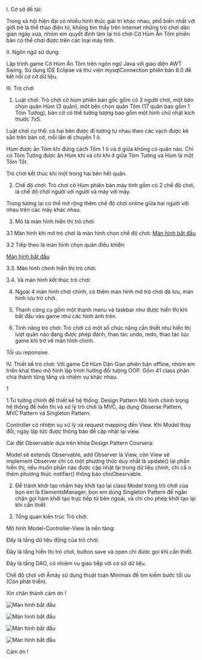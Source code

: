 I. Cơ sở đề tài:

Trong xã hội hiện đại có nhiều hình thức giải trí khác nhau, phổ biến nhất với giới trẻ là thể thao điện tử, không tìm thấy trên Internet những trò chơi dân 
gian ngày xưa, nhóm em quyết định làm lại trò chơi Cờ Hùm Ăn Tôm phiên bản có thể chơi được trên các loại máy tính.

II. Ngôn ngữ sử dụng:

Lập trình game Cờ Hùm Ăn Tôm trên ngôn ngữ Java với giao diện AWT Swing. Sử dụng IDE Eclipse và thư viện mysqlConnection phiên bản 8.0 để kết nối cơ cở dữ liệu.

III. Trò chơi
1. Luật chơi:
Trò chơi cờ hùm phiên bản gốc gồm có 2 người chơi, một bên chọn quân Hùm (3 quân), một bên chọn quân Tôm (17 quân bao gồm 1 Tôm Tướng), bàn cờ có thể tưởng tượng bao gồm một hình chữ nhật kích thước 7x5.

Luật chơi cụ thể: cả hai bên được đi tương tự nhau theo các vạch được kẻ sẵn trên bàn cờ, mỗi lần di chuyển 1 ô.

Hùm được ăn Tôm khi đứng cách Tôm 1 ô và ở giữa không có quân nào.
Chỉ có Tôm Tướng được ăn Hùm khi và chỉ khi ở giữa Tôm Tướng và Hùm là một Tôm Tốt.

Trò chơi kết thúc khi một trong hai bên hết quân.

2. Chế độ chơi:
Trò chơi cờ Hùm phiên bản máy tính gồm có 2 chế độ chơi, là chế độ chơi người với người và máy với máy.

Trong tương lai có thể mở rộng thêm chế độ chơi online giữa hai người với nhau trên các máy khác nhau.

3. Mô tả màn hình hiển thị trò chơi:

3.1 Màn hình khi mở trò chơi là màn hình chọn chế độ chơi:
[Màn hình bắt đầu](https://github.com/Iamthankyou/cohumdangianmore/blob/master/Image/01.png?raw=true)

3.2 Tiếp theo là màn hình chọn quân điều khiển:

[Màn hình bắt đầu](https://github.com/Iamthankyou/cohumdangianmore/blob/master/Image/02.png?raw=true)

3.3. Màn hình chính hiển thị trò chơi:











































3.4. Và màn hình kết thúc trò chơi:



























4. Ngoài 4 màn hình chơi chính, có thêm màn hình mở trò chơi đã lưu, màn hình lưu trò chơi.

5. Thanh công cụ gồm một thanh menu và taskbar như được hiển thị khi bắt đầu vào game như các hình ảnh trên.

6. Tính năng trò chơi:
Trò chơi có một số chức năng cần thiết như hiển thị lượt quân nào đang được phép đánh, thao tác undo, redo, thao tác lưu game khi trở về màn hình chính. 

Tối ưu reponsive.







IV. Thiết kế trò chơi:
Với game Cờ Hùm Dân Gian phiên bản offline, nhóm em triển khai theo mô hình lập trình hướng đối tượng OOP. Gồm 41 class phân chia thành từng tầng và nhiệm vụ khác nhau. 





1


1.Tư tưởng chính để thiết kế hệ thống: Design Pattern
Mô hình chính trong hệ thống để hiển thị và xử lý trò chơi là MVC, áp dụng Obserse Pattern, MVC Pattern và Singleton Pattern.


Controller có nhiệm vụ xử lý và request mapping đến View. Khi Model thay đổi, ngay lập tức được thông báo để cập nhật lại view.

Cài đặt Observable dựa trên khóa Design Pattern Coursera:


Model sẽ extends Observable, add Observer là View, còn View sẽ implement Observer chỉ có một phương thức duy nhất là update() lại phần hiển thị, nếu muốn phần nào được cập nhật lại trong dữ liệu chính, chỉ cầ
n thêm phương thức notifier() thông báo choObesrvable.

2. Để tránh khởi tạo nhầm hay khởi tạo lại class Model trong trò chơi của bọn em là ElementsManager, bọn em dùng Singleton Pattern để ngăn chặn gọi hàm khởi tạo trực tiếp từ bên ngoài, và chỉ cho phép khởi tạo lại khi cần thiết.


 













3. Tổng quan kiến trúc Trò chơi:

Mô hình Model-Controller-View là nền tảng:




















Đây là tầng dữ liệu động của trò chơi:





Đây là tầng hiển thị trò chơi, button save và open chỉ đươc gọi khi cần thiết.




Đây là tầng DAO, có nhiệm vụ giao tiếp với cơ sở dữ liệu.



















Chế độ chơi với Âmáy sử dụng thuật toán Minimax để tìm kiếm bước tối ưu (Còn phát triển).




Xin chân thành cảm ơn !

![Màn hình bắt đầu](https://github.com/Iamthankyou/cohumdangian/blob/master/ImageDemo/Screenshot%20(70).png?raw=true)

![Màn hình bắt đầu](https://github.com/Iamthankyou/cohumdangian/blob/master/ImageDemo/Screenshot%20(71).png?raw=true)

![Màn hình bắt đầu](https://github.com/Iamthankyou/cohumdangian/blob/master/ImageDemo/Screenshot%20(72).png?raw=true)

![Màn hình bắt đầu](https://github.com/Iamthankyou/cohumdangian/blob/master/ImageDemo/Screenshot%20(73).png?raw=true)

Cảm ơn !
